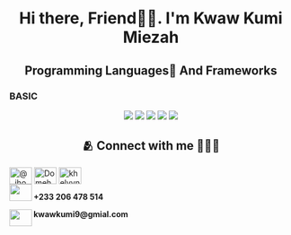 <h1 align="center">Hi there, Friend👋🏽. I'm <span>Kwaw Kumi Miezah</span></h1>

<p align=center><strong></strong></p>



<h2 align=center>Programming Languages🍃 And Frameworks</h2>

  <h3>
  BASIC
</h3>
<p align=center>

<img src="https://img.shields.io/badge/python-3670A0?style=for-the-badge&logo=python&logoColor=ffdd54" />
<img src="https://img.shields.io/badge/css3-%231572B6.svg?style=for-the-badge&logo=css3&logoColor=white" />
<img src="https://img.shields.io/badge/javascript-%23323330.svg?style=for-the-badge&logo=javascript&logoColor=%23F7DF1E"/>
<img src="https://img.shields.io/badge/react-%2320232a.svg?style=for-the-badge&logo=react&logoColor=%2361DAFB"/>
<img src="https://img.shields.io/badge/html5-%23E34F26.svg?style=for-the-badge&logo=html5&logoColor=white" />


<br>

<h2 align=center> 🫂 Connect with me 👨🏾‍🏫</h2>
<a href="###" target="blank"><img align="center" src="https://cdn.jsdelivr.net/npm/simple-icons@3.0.1/icons/twitter.svg" alt="@_jhohannes" height="30" width="40" /></a>
<a href="###" target="blank"><img align="center" src="https://cdn.jsdelivr.net/npm/simple-icons@3.0.1/icons/linkedin.svg" alt="Domeh John" height="30" width="40" /></a>
<a href="###" target="blank"><img align="center" src="https://cdn.jsdelivr.net/npm/simple-icons@3.0.1/icons/instagram.svg" alt="khelvynj" height="30" width="40" /></a>
<br>
<img align="left" src="https://cdn.jsdelivr.net/npm/simple-icons@3.0.1/icons/whatsapp.svg" alt="" height="30" width="40" />
<p><strong>  +233 206 478 514</strong></p>
<img align="left" src="https://cdn.jsdelivr.net/npm/simple-icons@3.0.1/icons/gmail.svg" height="30" width="40">
<p><strong>kwawkumi9@gmial.com</strong></p>
<br>


